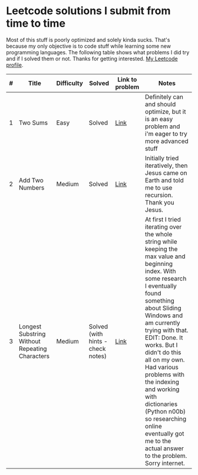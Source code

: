 # Leetcode solutions I submit from time to time

Most of this stuff is poorly optimized and solely kinda sucks. That's because my only objective is to code stuff while learning some new programming languages. The following table shows what problems I did try and if I solved them or not. Thanks for getting interested. [My Leetcode profile](https://leetcode.com/Bombaclath97/).

#| Title | Difficulty | Solved | Link to problem| Notes
|-|-------|------------|-------| ---------------| -----|
1|Two Sums|Easy|Solved| [Link](https://leetcode.com/problems/two-sum/) | Definitely can and should optimize, but it is an easy problem and i'm eager to try more advanced stuff
2|Add Two Numbers|Medium|Solved|[Link](https://leetcode.com/problems/add-two-numbers/) | Initially tried iteratively, then Jesus came on Earth and told me to use recursion. Thank you Jesus.
3| Longest Substring Without Repeating Characters | Medium | Solved (with hints - check notes) | [Link](https://leetcode.com/problems/longest-substring-without-repeating-characters/) | At first I tried iterating over the whole string while keeping the max value and beginning index. With some research I eventually found something about Sliding Windows and am currently trying with that. EDIT: Done. It works. But I didn't do this all on my own. Had various problems with the indexing and working with dictionaries (Python n00b) so researching online eventually got me to the actual answer to the problem. Sorry internet.